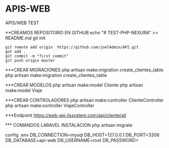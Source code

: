 # APIS-WEB
APIS/WEB TEST

**CREAMOS REPOSITORIO EN GITHUB
	echo "# TEST-PHP-NEXURA" >> README.md
	git init
	
	git remote add origin  https://github.com/joelAdmin/API.git
	got add .
	git commit -m "first commit"
	git push origin master


***CREAR MIGRACIONES
php artisan make:migration create_clientes_table
php artisan make:migration create_clientes_table

***CREAR MODELOS
php artisan make:model Cliente
php artisan make:model Viaje

***CREAR CONTROLADORES
php artisan make:controller ClienteController
php artisan make:controller ViajeController


***Endpoint
https://web-api.jlssystem.com/api/cliente/all

*** COMANDOS LARAVEL INSTALACION
php artisan migrate

config .env
DB_CONNECTION=mysql
DB_HOST=127.0.0.1
DB_PORT=3306
DB_DATABASE=api-web
DB_USERNAME=root
DB_PASSWORD=
